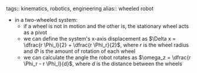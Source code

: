 tags:: kinematics, robotics, engineering
alias:: wheeled robot

- in a two-wheeled system:
	- if a wheel is not in motion and the other is, the stationary wheel acts as a pivot
	- we can define the system's x-axis displacement as $\Delta x = \dfrac{r \Phi_l}{2} + \dfrac{r \Phi_r}{2}$, where $r$ is the wheel radius and $\Phi$ is the amount of rotation of each wheel
	- we can calculate the angle the robot rotates as $\omega_z = \dfrac{r \Phi_r - r \Phi_l}{d}$, where $d$ is the distance between the wheels